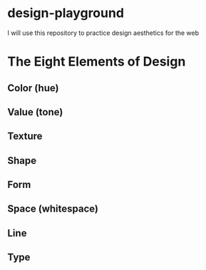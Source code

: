 # design-playground
I will use this repository to practice design aesthetics for the web

# The Eight Elements of Design
## Color (hue)

## Value (tone)

## Texture

## Shape

## Form

## Space (whitespace)

## Line

## Type